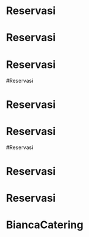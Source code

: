 # Reservasi
# Reservasi
# Reservasi
#Reservasi
# Reservasi
# Reservasi
#Reservasi
# Reservasi
# Reservasi
# BiancaCatering
